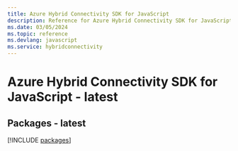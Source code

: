 ```yaml
---
title: Azure Hybrid Connectivity SDK for JavaScript
description: Reference for Azure Hybrid Connectivity SDK for JavaScript
ms.date: 03/05/2024
ms.topic: reference
ms.devlang: javascript
ms.service: hybridconnectivity
---
```

# Azure Hybrid Connectivity SDK for JavaScript - latest
## Packages - latest
[!INCLUDE [packages](hybrid-connectivity-index.md)]